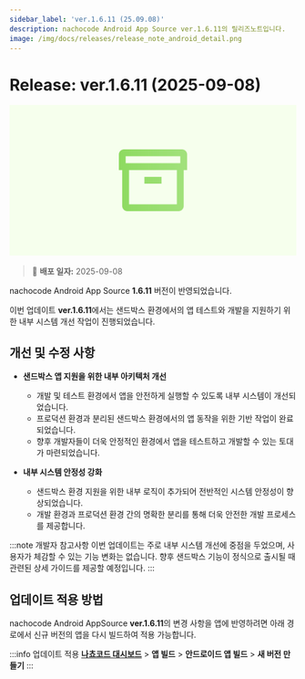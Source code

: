 ```yaml
---
sidebar_label: 'ver.1.6.11 (25.09.08)'
description: nachocode Android App Source ver.1.6.11의 릴리즈노트입니다.
image: /img/docs/releases/release_note_android_detail.png
---
```


# Release: ver.1.6.11 (2025-09-08)

![android_detail](/img/docs/releases/release_note_android_detail.png)

> 🔔 **배포 일자:** 2025-09-08

nachocode Android App Source **1.6.11** 버전이 반영되었습니다.

이번 업데이트 **ver.1.6.11**에서는 샌드박스 환경에서의 앱 테스트와 개발을 지원하기 위한 내부 시스템 개선 작업이 진행되었습니다.

## 개선 및 수정 사항

- **샌드박스 앱 지원을 위한 내부 아키텍처 개선**

  - 개발 및 테스트 환경에서 앱을 안전하게 실행할 수 있도록 내부 시스템이 개선되었습니다.
  - 프로덕션 환경과 분리된 샌드박스 환경에서의 앱 동작을 위한 기반 작업이 완료되었습니다.
  - 향후 개발자들이 더욱 안정적인 환경에서 앱을 테스트하고 개발할 수 있는 토대가 마련되었습니다.

- **내부 시스템 안정성 강화**
  - 샌드박스 환경 지원을 위한 내부 로직이 추가되어 전반적인 시스템 안정성이 향상되었습니다.
  - 개발 환경과 프로덕션 환경 간의 명확한 분리를 통해 더욱 안전한 개발 프로세스를 제공합니다.

:::note 개발자 참고사항
이번 업데이트는 주로 내부 시스템 개선에 중점을 두었으며, 사용자가 체감할 수 있는 기능 변화는 없습니다.
향후 샌드박스 기능이 정식으로 출시될 때 관련된 상세 가이드를 제공할 예정입니다.
:::

## 업데이트 적용 방법

nachocode Android AppSource **ver.1.6.11**의 변경 사항을 앱에 반영하려면 아래 경로에서 신규 버전의 앱을 다시 빌드하여 적용 가능합니다.

:::info 업데이트 적용
[**나쵸코드 대시보드**](https://nachocode.io/?utm_source=docs&utm_medium=documentation&utm_campaign=devguide) > **앱 빌드** > **안드로이드 앱 빌드** > **새 버전 만들기**
:::
